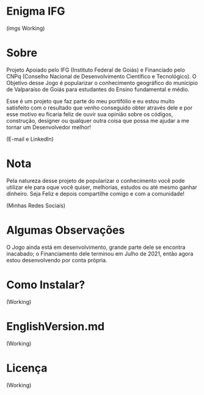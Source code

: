 # Enigma IFG

(imgs Working)

# Sobre

Projeto Apoiado pelo IFG (Instituto Federal de Goiás) e Financiado pelo CNPq (Conselho Nacional de Desenvolvimento Científico e Tecnológico).
O Objetivo desse Jogo é popularizar o conhecimento geográfico do munícipio de Valparaíso de Goiás para estudantes do Ensino fundamental e médio.

Esse é um projeto que faz parte do meu portifólio e eu estou muito satisfeito com o resultado que venho conseguido obter através dele e por esse motivo eu ficaria feliz de ouvir sua opinião sobre os códigos, construção, designer ou qualquer outra coisa que possa me ajudar a me tornar um Desenvolvedor melhor!

(E-mail e LinkedIn)

# Nota 

Pela natureza desse projeto de popularizar o conhecimento você pode utilizar ele para oque você quiser, melhorias, estudos ou até mesmo ganhar dinheiro. 
Seja Feliz e depois compartilhe comigo e com a comunidade!

(Minhas Redes Sociais)

# Algumas Observações 

O Jogo ainda está em desenvolvimento, grande parte dele se encontra inacabado; o Financiamento dele terminou em Julho de 2021, então agora estou desenvolvendo por conta própria.

# Como Instalar? 

(Working)

# EnglishVersion.md

(Working)

# Licença 

(Working)

